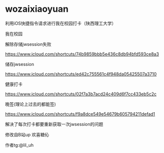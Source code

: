 # wozaixiaoyuan
利用iOS快捷指令请求进行我在校园打卡（陕西理工大学）


我在校园


解除存储jwsession失败

https://www.icloud.com/shortcuts/74b9859bbb5e436c8db94bfd593ce8a3

储存jwsession

https://www.icloud.com/shortcuts/ed42c755561c4f948da05425507a3710

健康打卡

https://www.icloud.com/shortcuts/02f7a3b7acd24c409d6f7cc433eb5c2c

晚签(理论上过去的都能签)

https://www.icloud.com/shortcuts/f9a8dce549e54679b605794211defad1

解决了每次打卡都要重新获取一次jwsession的问题

修改自B站up 欢喜糖伈

作者tg:@lil_uh
